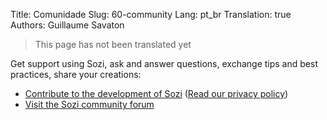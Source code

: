 Title: Comunidade
Slug: 60-community
Lang: pt_br
Translation: true
Authors: Guillaume Savaton

> This page has not been translated yet

Get support using Sozi, ask and answer questions, exchange tips and best practices, share your creations:

* [Contribute to the development of Sozi](|filename|contribute.md) ([Read our privacy policy](|filename|privacy.md))
* [Visit the Sozi community forum](/community)
